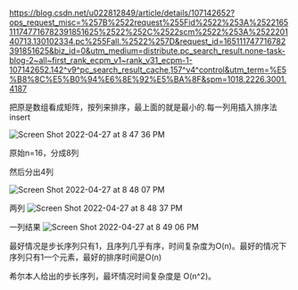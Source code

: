 https://blog.csdn.net/u022812849/article/details/107142652?ops_request_misc=%257B%2522request%255Fid%2522%253A%2522165111747716782391851625%2522%252C%2522scm%2522%253A%252220140713.130102334.pc%255Fall.%2522%257D&request_id=165111747716782391851625&biz_id=0&utm_medium=distribute.pc_search_result.none-task-blog-2~all~first_rank_ecpm_v1~rank_v31_ecpm-1-107142652.142^v9^pc_search_result_cache,157^v4^control&utm_term=%E5%B8%8C%E5%B0%94%E6%8E%92%E5%BA%8F&spm=1018.2226.3001.4187


把原是数组看成矩阵，按列来排序，最上面的就是最小的.每一列用插入排序法insert


![Screen Shot 2022-04-27 at 8 47 36 PM](https://user-images.githubusercontent.com/59748598/165672446-0a911760-b4ae-4a72-a432-d02b73815722.png)

原始n=16，分成8列

 然后分出4列
 
 ![Screen Shot 2022-04-27 at 8 48 07 PM](https://user-images.githubusercontent.com/59748598/165672497-d3cd4c91-d9b4-4b2d-b77c-2e7ca166cb35.png)


两列
![Screen Shot 2022-04-27 at 8 48 37 PM](https://user-images.githubusercontent.com/59748598/165672534-a1d48d70-d01e-479e-b721-d8d1309dc9bb.png)


一列结果
![Screen Shot 2022-04-27 at 8 49 06 PM](https://user-images.githubusercontent.com/59748598/165672571-7d30bff4-024c-4d8e-a48b-45fc0943c7e2.png)

最好情况是步长序列只有1，且序列几乎有序，时间复杂度为O(n)。最好的情况下序列只有1一个元素，最好的排序时间是O(n)

希尔本人给出的步长序列，最坏情况时间复杂度是 O(n^2)。

